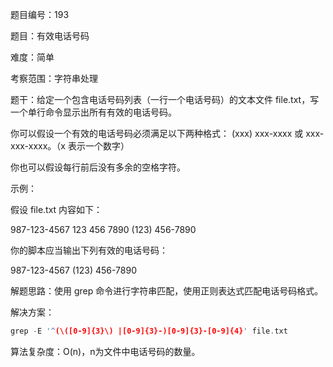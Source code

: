题目编号：193

题目：有效电话号码

难度：简单

考察范围：字符串处理

题干：给定一个包含电话号码列表（一行一个电话号码）的文本文件 file.txt，写一个单行命令显示出所有有效的电话号码。

你可以假设一个有效的电话号码必须满足以下两种格式： (xxx) xxx-xxxx 或 xxx-xxx-xxxx。（x 表示一个数字）

你也可以假设每行前后没有多余的空格字符。

示例：

假设 file.txt 内容如下：

987-123-4567
123 456 7890
(123) 456-7890

你的脚本应当输出下列有效的电话号码：

987-123-4567
(123) 456-7890

解题思路：使用 grep 命令进行字符串匹配，使用正则表达式匹配电话号码格式。

解决方案：

```cpp
grep -E '^(\([0-9]{3}\) |[0-9]{3}-)[0-9]{3}-[0-9]{4}' file.txt
```

算法复杂度：O(n)，n为文件中电话号码的数量。